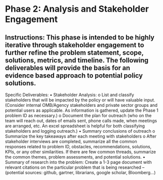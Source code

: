 # Phase 2: Analysis and Stakeholder Engagement
## Instructions: This phase is intended to be highly iterative through stakeholder engagement to further refine the problem statement, scope, solutions, metrics, and timeline. The following deliverables will provide the basis for an evidence based approach to potential policy solutions.

Specific Deliverables:
•	Stakeholder Analysis: 
o	List and classify stakeholders that will be impacted by the policy or will have valuable input. (Consider internal OMB/Agency stakeholders and private sector groups and potential users as applicable. As information is gathered, update the Phase 1 problem ID as necessary.)
o	Document the plan for outreach (who on the team will reach out, dates of emails sent, phone calls made, when meetings are arranged, etc. An excel spreadsheet is helpful for both classifying stakeholders and logging outreach.)
•	Summary conclusions of outreach
o	Summarize the key takeaways after each meeting with stakeholders
o	After stakeholder interviews are completed, summarize all the common responses related to problem ID, obstacles, recommendations, solutions, KPIs, or any other similarities. If there are few common threads, summarize the common themes, problem assessments, and potential solutions.
•	Summary of research into the problem: Create a 1-3 page document with relevant citations on the particular problem that is being researched – (potential sources: github, gartner, librarians, google scholar, Bloomberg…)
